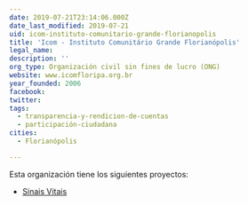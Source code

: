 ```yaml
---
date: 2019-07-21T23:14:06.000Z
date_last_modified: 2019-07-21
uid: icom-instituto-comunitario-grande-florianopolis
title: 'Icom - Instituto Comunitário Grande Florianópolis'
legal_name: 
description: ''
org_type: Organización civil sin fines de lucro (ONG)
website: www.icomfloripa.org.br
year_founded: 2006
facebook: 
twitter: 
tags:
  - transparencia-y-rendicion-de-cuentas
  - participación-ciudadana
cities: 
  - Florianópolis

---
```


Esta organización tiene los siguientes proyectos:

- [Sinais Vitais](/proyectos/sinais-vitais)
